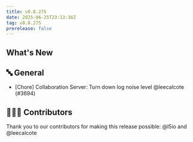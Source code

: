 ```yaml
---
title: v0.8.275
date: 2025-06-25T23:13:16Z
tag: v0.8.275
prerelease: false
---
```


## What's New
## 🔤 General
- [Chore] Collaboration Server: Turn down log noise level @leecalcote (#3694)

## 👨🏽‍💻 Contributors

Thank you to our contributors for making this release possible:
@l5io and @leecalcote

